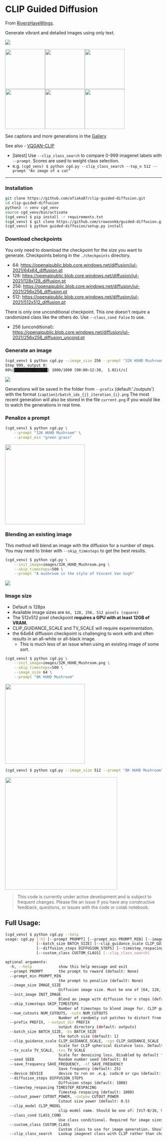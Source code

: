 # CLIP Guided Diffusion
From [RiversHaveWings](https://twitter.com/RiversHaveWings).

Generate vibrant and detailed images using only text.

<a href="https://colab.research.google.com/github/afiaka87/clip-guided-diffusion/blob/main/cgd_clip_selected_class.ipynb"> <img src="https://colab.research.google.com/assets/colab-badge.svg"> </a>

<img src="images/THX_sound_Spaceship.png" width="128px"></img><img src="images/Windows_XP_background_Mushroom.png" width="128px"></img><img src="images/a_red_ball_resting_on_top_of_a_mirror.png" width="128px"></img>
<img src="images/dog_looking_at_the_camera.png" width="128px"></img><img src="images/goose_on_the_run.png" width="128px"></img><img src="/images/photon.png" width="128px"></img>

See captions and more generations in the [Gallery](/images/README.md)

See also - <a href="https://github.com/nerdyrodent/VQGAN-CLIP">VQGAN-CLIP</a>

- [latest] Use `--clip_class_search` to compare 0-999 imagenet labels with `--prompt`. Scores are used to weight class selection.
- e.g. `(cgd_venv) $ python cgd.py --clip_class_search --top_n 512 --prompt "An image of a cat"`

---

### Installation
```sh
git clone https://github.com/afiaka87/clip-guided-diffusion.git
cd clip-guided-diffusion
python3 -m venv cgd_venv
source cgd_venv/bin/activate
(cgd_venv) $ pip install -r requirements.txt
(cgd_venv) $ git clone https://github.com/crowsonkb/guided-diffusion.git
(cgd_venv) $ python guided-diffusion/setup.py install
```

### Download checkpoints

You only need to download the checkpoint for the size you want to generate.
Checkpoints belong in the `./checkpoints` directory.

- 64: https://openaipublic.blob.core.windows.net/diffusion/jul-2021/64x64_diffusion.pt
- 128: https://openaipublic.blob.core.windows.net/diffusion/jul-2021/128x128_diffusion.pt
- 256: https://openaipublic.blob.core.windows.net/diffusion/jul-2021/256x256_diffusion.pt
- 512: https://openaipublic.blob.core.windows.net/diffusion/jul-2021/512x512_diffusion.pt

There is only one unconditional checkpoint. This one doesn't require a randomized class like the others do. Use `--class_cond False` to use.
- 256 (unconditional):  https://openaipublic.blob.core.windows.net/diffusion/jul-2021/256x256_diffusion_uncond.pt

### Generate an image

```sh
(cgd_venv) $ python cgd.py --image_size 256 --prompt "32K HUHD Mushroom"
Step 999, output 0:
00%|███████████████| 1000/1000 [00:00<12:30,  1.02it/s]
```
![](/images/32K_HUHD_Mushroom.png?raw=true)

Generations will be saved in the folder from `--prefix` (default:'./outputs')
with the format `{caption}/batch_idx_{j}_iteration_{i}.png`
The most recent generation will also be stored in the file `current.png` if you would like to
watch the generations in real time.

### Penalize a prompt
```sh
(cgd_venv) $ python cgd.py \
    --prompt "32K HUHD Mushroom" \
    --prompt_min "green grass"
```
<img src="images/32K_HUHD_Mushroom_MIN_green_grass.png" width="256"></img>


### Blending an existing image

This method will blend an image with the diffusion for a number of steps. 
You may need to tinker with `--skip_timesteps` to get the best results.
```sh
(cgd_venv) $ python cgd.py \
    --init_image=images/32K_HUHD_Mushroom.png \
    --skip_timesteps=500 \
    --prompt "A mushroom in the style of Vincent Van Gogh"
```
![](images/a_mushroom_in_the_style_of_vangogh.png?raw=true)

### Image size
- Default is 128px
- Available image sizes are `64, 128, 256, 512 pixels (square)`
- The 512x512 pixel checkpoint **requires a GPU with at least 12GB of VRAM.**
- CLIP_GUIDANCE_SCALE and TV_SCALE will require experimentation.
- the 64x64 diffusion checkpoint is challenging to work with and often results in an all-white or all-black image.
  - This is much less of an issue when using an existing image of some sort.
```sh
(cgd_venv) $ python cgd.py \
    --init_image=images/32K_HUHD_Mushroom.png \
    --skip_timesteps=500 \
    --image_size 64 \
    --prompt "8K HUHD Mushroom"
```
<img src="images/32K_HUHD_Mushroom_64.png?raw=true" width="256"></img>

```sh
(cgd_venv) $ python cgd.py --image_size 512 --prompt "8K HUHD Mushroom"
  ```
<img src="images/32K_HUHD_Mushroom_512.png?raw=true" width="360"></img>


> This code is currently under active development and is subject to frequent changes. Please file an issue if you have any constructive feedback, questions, or issues with the code or colab notebook.

## Full Usage:

```sh
(cgd_venv) $ python cgd.py --help
usage: cgd.py [-h] [--prompt PROMPT] [--prompt_min PROMPT_MIN] [--image_size IMAGE_SIZE] [--init_image INIT_IMAGE] [--skip_timesteps SKIP_TIMESTEPS] [--num_cutouts NUM_CUTOUTS] [--prefix PREFIX]
              [--batch_size BATCH_SIZE] [--clip_guidance_scale CLIP_GUIDANCE_SCALE] [--tv_scale TV_SCALE] [--seed SEED] [--save_frequency SAVE_FREQUENCY] [--device DEVICE]
              [--diffusion_steps DIFFUSION_STEPS] [--timestep_respacing TIMESTEP_RESPACING] [--cutout_power CUTOUT_POWER] [--clip_model CLIP_MODEL] [--class_cond CLASS_COND]
              [--custom_class CUSTOM_CLASS] [--clip_class_search]

optional arguments:
  -h, --help            show this help message and exit
  --prompt PROMPT       the prompt to reward (default: None)
  --prompt_min PROMPT_MIN
                        the prompt to penalize (default: None)
  --image_size IMAGE_SIZE
                        Diffusion image size. Must be one of [64, 128, 256, 512]. (default: 128)
  --init_image INIT_IMAGE
                        Blend an image with diffusion for n steps (default: None)
  --skip_timesteps SKIP_TIMESTEPS
                        Number of timesteps to blend image for. CLIP guidance occurs after this. (default: 0)
  --num_cutouts NUM_CUTOUTS, -cutn NUM_CUTOUTS
                        Number of randomly cut patches to distort from diffusion. (default: 64)
  --prefix PREFIX, --output_dir PREFIX
                        output directory (default: outputs)
  --batch_size BATCH_SIZE, -bs BATCH_SIZE
                        the batch size (default: 1)
  --clip_guidance_scale CLIP_GUIDANCE_SCALE, -cgs CLIP_GUIDANCE_SCALE
                        Scale for CLIP spherical distance loss. Default value varies depending on image size. (default: 1500)
  --tv_scale TV_SCALE, -tvs TV_SCALE
                        Scale for denoising loss. Disabled by default for 64 and 128 (default: 150)
  --seed SEED           Random number seed (default: 0)
  --save_frequency SAVE_FREQUENCY, -sf SAVE_FREQUENCY
                        Save frequency (default: 25)
  --device DEVICE       device to run on .e.g. cuda:0 or cpu (default: None)
  --diffusion_steps DIFFUSION_STEPS
                        Diffusion steps (default: 1000)
  --timestep_respacing TIMESTEP_RESPACING
                        Timestep respacing (default: 1000)
  --cutout_power CUTOUT_POWER, -cutpow CUTOUT_POWER
                        Cutout size power (default: 0.5)
  --clip_model CLIP_MODEL
                        clip model name. Should be one of: [ViT-B/16, ViT-B/32, RN50, RN101, RN50x4, RN50x16] (default: ViT-B/32)
  --class_cond CLASS_COND
                        Use class conditional. Required for image sizes other than 256 (default: True)
  --custom_class CUSTOM_CLASS
                        Custom class to use for image generation. Should be one of: [0-999] (default: None)
  --clip_class_search   Lookup imagenet class with CLIP rather than changing them throughout run. Use `--clip_class_search` on its own to enable. (default: False)
```